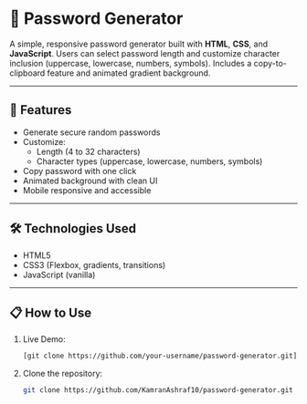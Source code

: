 # 🔐 Password Generator

A simple, responsive password generator built with **HTML**, **CSS**, and **JavaScript**. Users can select password length and customize character inclusion (uppercase, lowercase, numbers, symbols). Includes a copy-to-clipboard feature and animated gradient background.

---

## 🚀 Features

- Generate secure random passwords
- Customize:
  - Length (4 to 32 characters)
  - Character types (uppercase, lowercase, numbers, symbols)
- Copy password with one click
- Animated background with clean UI
- Mobile responsive and accessible

---

## 🛠️ Technologies Used

- HTML5
- CSS3 (Flexbox, gradients, transitions)
- JavaScript (vanilla)

---

## 📋 How to Use

1. Live Demo:

   ```bash
   [git clone https://github.com/your-username/password-generator.git](https://password-generator-7hm08pl5h-kamran-ashrafs-projects.vercel.app)
   ```

2. Clone the repository:

   ```bash
   git clone https://github.com/KamranAshraf10/password-generator.git
   ```
